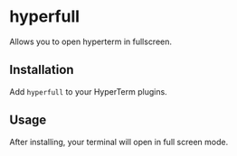 # hyperfull
Allows you to open hyperterm in fullscreen.

## Installation
Add `hyperfull` to your HyperTerm plugins.

## Usage
After installing, your terminal will open in full screen mode.
